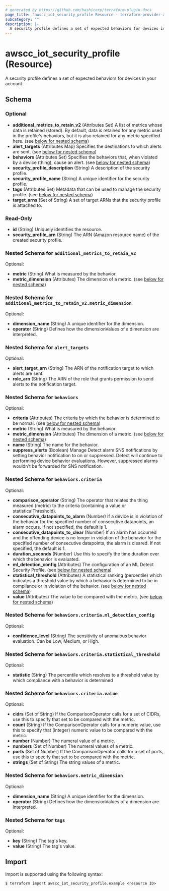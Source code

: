 ```yaml
---
# generated by https://github.com/hashicorp/terraform-plugin-docs
page_title: "awscc_iot_security_profile Resource - terraform-provider-awscc"
subcategory: ""
description: |-
  A security profile defines a set of expected behaviors for devices in your account.
---
```


# awscc_iot_security_profile (Resource)

A security profile defines a set of expected behaviors for devices in your account.



<!-- schema generated by tfplugindocs -->
## Schema

### Optional

- **additional_metrics_to_retain_v2** (Attributes Set) A list of metrics whose data is retained (stored). By default, data is retained for any metric used in the profile's behaviors, but it is also retained for any metric specified here. (see [below for nested schema](#nestedatt--additional_metrics_to_retain_v2))
- **alert_targets** (Attributes Map) Specifies the destinations to which alerts are sent. (see [below for nested schema](#nestedatt--alert_targets))
- **behaviors** (Attributes Set) Specifies the behaviors that, when violated by a device (thing), cause an alert. (see [below for nested schema](#nestedatt--behaviors))
- **security_profile_description** (String) A description of the security profile.
- **security_profile_name** (String) A unique identifier for the security profile.
- **tags** (Attributes Set) Metadata that can be used to manage the security profile. (see [below for nested schema](#nestedatt--tags))
- **target_arns** (Set of String) A set of target ARNs that the security profile is attached to.

### Read-Only

- **id** (String) Uniquely identifies the resource.
- **security_profile_arn** (String) The ARN (Amazon resource name) of the created security profile.

<a id="nestedatt--additional_metrics_to_retain_v2"></a>
### Nested Schema for `additional_metrics_to_retain_v2`

Optional:

- **metric** (String) What is measured by the behavior.
- **metric_dimension** (Attributes) The dimension of a metric. (see [below for nested schema](#nestedatt--additional_metrics_to_retain_v2--metric_dimension))

<a id="nestedatt--additional_metrics_to_retain_v2--metric_dimension"></a>
### Nested Schema for `additional_metrics_to_retain_v2.metric_dimension`

Optional:

- **dimension_name** (String) A unique identifier for the dimension.
- **operator** (String) Defines how the dimensionValues of a dimension are interpreted.



<a id="nestedatt--alert_targets"></a>
### Nested Schema for `alert_targets`

Optional:

- **alert_target_arn** (String) The ARN of the notification target to which alerts are sent.
- **role_arn** (String) The ARN of the role that grants permission to send alerts to the notification target.


<a id="nestedatt--behaviors"></a>
### Nested Schema for `behaviors`

Optional:

- **criteria** (Attributes) The criteria by which the behavior is determined to be normal. (see [below for nested schema](#nestedatt--behaviors--criteria))
- **metric** (String) What is measured by the behavior.
- **metric_dimension** (Attributes) The dimension of a metric. (see [below for nested schema](#nestedatt--behaviors--metric_dimension))
- **name** (String) The name for the behavior.
- **suppress_alerts** (Boolean) Manage Detect alarm SNS notifications by setting behavior notification to on or suppressed. Detect will continue to performing device behavior evaluations. However, suppressed alarms wouldn't be forwarded for SNS notification.

<a id="nestedatt--behaviors--criteria"></a>
### Nested Schema for `behaviors.criteria`

Optional:

- **comparison_operator** (String) The operator that relates the thing measured (metric) to the criteria (containing a value or statisticalThreshold).
- **consecutive_datapoints_to_alarm** (Number) If a device is in violation of the behavior for the specified number of consecutive datapoints, an alarm occurs. If not specified, the default is 1.
- **consecutive_datapoints_to_clear** (Number) If an alarm has occurred and the offending device is no longer in violation of the behavior for the specified number of consecutive datapoints, the alarm is cleared. If not specified, the default is 1.
- **duration_seconds** (Number) Use this to specify the time duration over which the behavior is evaluated.
- **ml_detection_config** (Attributes) The configuration of an ML Detect Security Profile. (see [below for nested schema](#nestedatt--behaviors--criteria--ml_detection_config))
- **statistical_threshold** (Attributes) A statistical ranking (percentile) which indicates a threshold value by which a behavior is determined to be in compliance or in violation of the behavior. (see [below for nested schema](#nestedatt--behaviors--criteria--statistical_threshold))
- **value** (Attributes) The value to be compared with the metric. (see [below for nested schema](#nestedatt--behaviors--criteria--value))

<a id="nestedatt--behaviors--criteria--ml_detection_config"></a>
### Nested Schema for `behaviors.criteria.ml_detection_config`

Optional:

- **confidence_level** (String) The sensitivity of anomalous behavior evaluation. Can be Low, Medium, or High.


<a id="nestedatt--behaviors--criteria--statistical_threshold"></a>
### Nested Schema for `behaviors.criteria.statistical_threshold`

Optional:

- **statistic** (String) The percentile which resolves to a threshold value by which compliance with a behavior is determined


<a id="nestedatt--behaviors--criteria--value"></a>
### Nested Schema for `behaviors.criteria.value`

Optional:

- **cidrs** (Set of String) If the ComparisonOperator calls for a set of CIDRs, use this to specify that set to be compared with the metric.
- **count** (String) If the ComparisonOperator calls for a numeric value, use this to specify that (integer) numeric value to be compared with the metric.
- **number** (Number) The numeral value of a metric.
- **numbers** (Set of Number) The numeral values of a metric.
- **ports** (Set of Number) If the ComparisonOperator calls for a set of ports, use this to specify that set to be compared with the metric.
- **strings** (Set of String) The string values of a metric.



<a id="nestedatt--behaviors--metric_dimension"></a>
### Nested Schema for `behaviors.metric_dimension`

Optional:

- **dimension_name** (String) A unique identifier for the dimension.
- **operator** (String) Defines how the dimensionValues of a dimension are interpreted.



<a id="nestedatt--tags"></a>
### Nested Schema for `tags`

Optional:

- **key** (String) The tag's key.
- **value** (String) The tag's value.

## Import

Import is supported using the following syntax:

```shell
$ terraform import awscc_iot_security_profile.example <resource ID>
```
